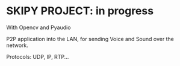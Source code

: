 # SKIPY PROJECT:  in progress

With Opencv and Pyaudio

P2P application into the LAN, for sending Voice and Sound over the network.

Protocols: UDP, IP, RTP...
